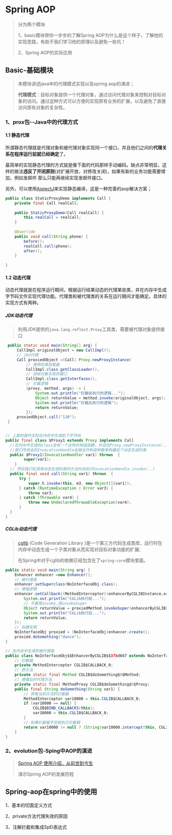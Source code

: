 # Spring AOP
> 分为两个模块
>
> 1、basic模块带你一步步的了解Spring AOP为什么是这个样子，了解他的实现思路，有助于我们学习他的原理以及避免一些坑！
>
> 2、Spring AOP的实际应用

## Basic-基础模块

> 本模块讲述java中的代理模式实现以及spring aop的演进；
>
> **代理模式**：目标对象提供一个代理对象，通过访问代理对象来控制对目标对象的访问。通过这种方式可以方便的实现原有业务的扩展，以及避免了直接访问原有对象的复杂性。

### 1、prox包--Java中的代理方式

#### 1.1 静态代理

  所谓静态代理就是代理对象和被代理对象实现同一个接口，并且他们之间的**代理关系在程序运行前就已经确定**了。

  最简单的实现静态代理的方式就是像下面的代码那样手动编码。缺点非常明显，这样的做法**违反了开闭原则**(对扩展开放，对修改关闭)，如果有新的业务功能需要增加，例如发邮件 那么只能再继续实现发邮件接口。

  另外，可以使用[AspectJ](https://www.javadoop.com/post/aspectj)来实现静态编译，这是一种完善的aop解决方案；

```java
public class StaticProxyDemo implements Call {
    private final Call realCall;
    
    public StaticProxyDemo(Call realCall) {
        this.realCall = realCall;
    }
    
    @Override
    public void call(String phone) {
        before();
        realCall.call(phone);
        after();
    }
    
}
```



#### 1.2 动态代理

动态代理就是在程序运行期间，根据运行结果动态的代理某些类，并在内存中生成字节码文件实现代理功能。代理类和被代理类的关系在运行期间才能确定。具体的实现方式有两种。

##### JDK动态代理

> 利用JDK提供的`java.lang.reflect.Proxy`工具类，需要被代理对象提供接口

```java
 public static void main(String[] arg) {
     CallImpl originalObject = new CallImpl();
     // jkd代理
     Call proxiedObject =(Call) Proxy.newProxyInstance(
         // 使用的类加载器
         CallImpl.class.getClassLoader(),
         // 目标对象实现的接口
         CallImpl.class.getInterfaces(),
         // 拦截逻辑
         (proxy, method, args) -> {
             System.out.println("拦截前执行的逻辑...");
             Object returnValue = method.invoke(originalObject, args);
             System.out.println("拦截后执行的逻辑");
             return returnValue;
         });
     proxiedObject.call("110");
 }


// 上面的操作实际在内存中生成如下字节码
public final class $Proxy1 extends Proxy implements Call
  //在内存中生成的class会有一个这样的构造函数，并且在Proxy.newProxyInstance(..)可以看到
  //我们传进去的InvocationHandle会被当作构造参数来构建这个动态生成的类
  public $Proxy1(InvocationHandler var1) throws  {
        super(var1);
    }
  // 然后我们在调用动态生成的类的方法时会执行InvocationHandle.invoke(..)
  public final void call(String var1) throws  {
      try {
          super.h.invoke(this, m3, new Object[]{var1});
      } catch (RuntimeException | Error var3) {
          throw var3;
      } catch (Throwable var4) {
          throw new UndeclaredThrowableException(var4);
      }
  }
}
```



##### CGLib动态代理

> [cglib](https://link.segmentfault.com/?url=https%3A%2F%2Fgithub.com%2Fcglib%2Fcglib) (Code Generation Library )是一个第三方代码生成类库，运行时在内存中动态生成一个子类对象从而实现对目标对象功能的扩展;
>
> 在Spring中对于cglib的依赖已经包含在了`spring-core`模块里面。

```java
public static void main(String arg) {
    Enhancer enhancer =new Enhancer();
    // 被代理类
    enhancer.setSuperclass(NoInterfaceObj.class);
    // 增强逻辑
    enhancer.setCallback((MethodInterceptor)(enhancerByCGLIBInstance,originalMethod,args,proxiedMethod) ->{
        System.out.println("CGLib执行前...");
        // 不要用invoke,用invokeSuper
        Object returnValue = proxiedMethod.invokeSuper(enhancerByCGLIBInstance, args);
        System.out.println("CGLib执行后...");
        return returnValue;
    });
    // 创建实例
    NoInterfaceObj proxied = (NoInterfaceObj)enhancer.create();
    proxied.doSomething("dance");
}

// 在内存中生成的被代理类
public class NoInterfaceObj$$EnhancerByCGLIB$$37bd667 extends NoInterfaceObj implements Factory {
    // 拦截器
    private MethodInterceptor CGLIB$CALLBACK_0;
    // 原方法
    private static final Method CGLIB$doSomething$0$Method;
    // 增强后的代理方法
    private static final MethodProxy CGLIB$doSomething$0$Proxy;
    public final String doSomething(String var1) {
        // 获取当前方法的拦截器
        MethodInterceptor var10000 = this.CGLIB$CALLBACK_0;
        if (var10000 == null) {
            CGLIB$BIND_CALLBACKS(this);
            var10000 = this.CGLIB$CALLBACK_0;
        }
        // 如果拦截器不空就执行拦截器
        return var10000 != null ? (String)var10000.intercept(this, CGLIB$doSomething$0$Method, new Object[]{var1}, CGLIB$doSomething$0$Proxy) : super.doSomething(var1);
    }
}
```





### 2、evolution包-Sping中AOP的演进

> [Spring AOP 使用介绍，从前世到今生](https://javadoop.com/post/spring-aop-intro)
>
> 演示Spring AOP的发展历程





## Spring-aop在spring中的使用

1、基本的切面定义方式

2、private方法代理失效的原因

3、注解拦截和集成SpEl表达式

